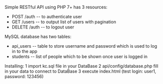 Simple RESTful API using PHP 7+ has 3 resources: 
 * POST /auth​ -- to authenticate user
 * GET /users​ -- to output list of users with pagination
 * DELETE /auth​ -- to logout user
 
MySQL database has two tables:
 * api_users​ -- table to store username and password which is used to log in to the app
 * students​ -- list of people which to be shown once user is logged in
 
Installing:
 1 import kc.sql file in your DataBase
 2 api/config/database.php fill in your data to connect to DataBase
 3 execute index.html (test login: user1, password: 123456) 

